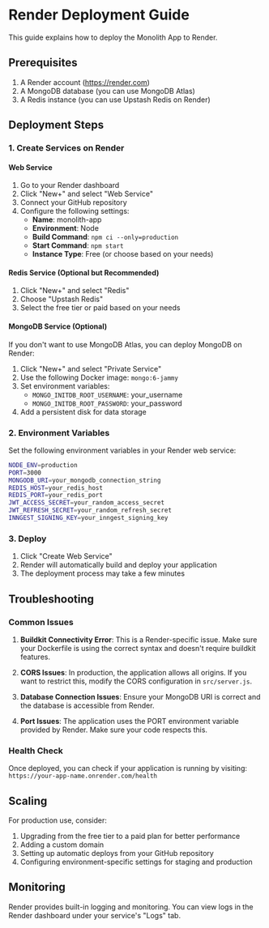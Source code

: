 # Render Deployment Guide

This guide explains how to deploy the Monolith App to Render.

## Prerequisites

1. A Render account (https://render.com)
2. A MongoDB database (you can use MongoDB Atlas)
3. A Redis instance (you can use Upstash Redis on Render)

## Deployment Steps

### 1. Create Services on Render

#### Web Service
1. Go to your Render dashboard
2. Click "New+" and select "Web Service"
3. Connect your GitHub repository
4. Configure the following settings:
   - **Name**: monolith-app
   - **Environment**: Node
   - **Build Command**: `npm ci --only=production`
   - **Start Command**: `npm start`
   - **Instance Type**: Free (or choose based on your needs)

#### Redis Service (Optional but Recommended)
1. Click "New+" and select "Redis"
2. Choose "Upstash Redis"
3. Select the free tier or paid based on your needs

#### MongoDB Service (Optional)
If you don't want to use MongoDB Atlas, you can deploy MongoDB on Render:
1. Click "New+" and select "Private Service"
2. Use the following Docker image: `mongo:6-jammy`
3. Set environment variables:
   - `MONGO_INITDB_ROOT_USERNAME`: your_username
   - `MONGO_INITDB_ROOT_PASSWORD`: your_password
4. Add a persistent disk for data storage

### 2. Environment Variables

Set the following environment variables in your Render web service:

```bash
NODE_ENV=production
PORT=3000
MONGODB_URI=your_mongodb_connection_string
REDIS_HOST=your_redis_host
REDIS_PORT=your_redis_port
JWT_ACCESS_SECRET=your_random_access_secret
JWT_REFRESH_SECRET=your_random_refresh_secret
INNGEST_SIGNING_KEY=your_inngest_signing_key
```

### 3. Deploy

1. Click "Create Web Service"
2. Render will automatically build and deploy your application
3. The deployment process may take a few minutes

## Troubleshooting

### Common Issues

1. **Buildkit Connectivity Error**: This is a Render-specific issue. Make sure your Dockerfile is using the correct syntax and doesn't require buildkit features.

2. **CORS Issues**: In production, the application allows all origins. If you want to restrict this, modify the CORS configuration in `src/server.js`.

3. **Database Connection Issues**: Ensure your MongoDB URI is correct and the database is accessible from Render.

4. **Port Issues**: The application uses the PORT environment variable provided by Render. Make sure your code respects this.

### Health Check

Once deployed, you can check if your application is running by visiting:
`https://your-app-name.onrender.com/health`

## Scaling

For production use, consider:
1. Upgrading from the free tier to a paid plan for better performance
2. Adding a custom domain
3. Setting up automatic deploys from your GitHub repository
4. Configuring environment-specific settings for staging and production

## Monitoring

Render provides built-in logging and monitoring. You can view logs in the Render dashboard under your service's "Logs" tab.